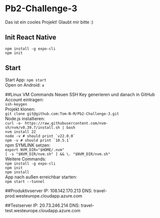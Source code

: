 # Pb2-Challenge-3
Das ist ein cooles Projekt!
Glaubt mir bitte :)
## Init React Native
``npm install -g expo-cli`` <br>
``npm init``

## Start
Start App: 
``npm start`` <br>
Open on Android: 
``a``

##Linux VM Commands
Neuen SSH Key generieren und danach in GitHub Account eintragen: <br>
``ssh-keygen `` <br>
Projekt klonen: <br>
``git clone git@github.com:Tom-N-M/Pb2-Challenge-3.git`` <br>
Node.js installieren: <br>
``curl -o- https://raw.githubusercontent.com/nvm-sh/nvm/v0.39.7/install.sh | bash`` <br>
``nvm install 22`` <br>
``node -v # should print `v22.0.0` `` <br>
``npm -v # should print `10.5.1` `` <br>
npm SYMLINK setzen: <br>
``export NVM_DIR="$HOME/.nvm"`` <br>
``[ -s "$NVM_DIR/nvm.sh" ] && \. "$NVM_DIR/nvm.sh"  `` <br>
Weitere Commands: <br>
``npm install -g expo-cli`` <br>
``npm init`` <br>
``npm install`` <br>
App nach außen erreichbar starten: <br>
``npm start --tunnel`` <br>

##Produktivserver
IP: 108.142.170.213
DNS: travel-prod.westeurope.cloudapp.azure.com

##Testserver
IP: 20.73.246.214
DNS: travel-test.westeurope.cloudapp.azure.com
